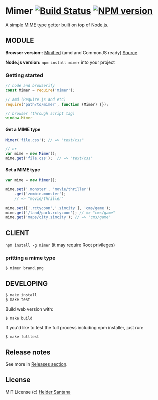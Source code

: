 Mimer [![Build Status](https://secure.travis-ci.org/data-uri/mimer.png?branch=master)](http://travis-ci.org/data-uri/mimer) [![NPM version](https://badge.fury.io/js/mimer.png)](http://badge.fury.io/js/mimer)
=========

A simple [MIME][mime] type getter built on top of [Node.js][nodejs].

MODULE
---------

**Browser version:**: [Minified][browserminified] (amd and CommonJS ready) [Source][browsersource]

**Node.js version:** `npm install mimer` into your project


### Getting started
```js
// node and browserify
const Mimer = require('mimer');

// amd (Require.js and etc)
require('path/to/mimer', function (Mimer) {});

// browser (through script tag)
window.Mimer
```

#### Get a MIME type
```js
Mimer('file.css'); // => "text/css"

// or
var mime = new Mimer();
mime.get('file.css');  // => "text/css"
```

#### Set a MIME type
```js
var mime = new Mimer();

mime.set('.monster', 'movie/thriller')
	.get('zombie.monster');
	// => "movie/thriller"

mime.set(['.rctycoon','.simcity'], 'cms/game');
mime.get('/land/park.rctycoon'); // => "cms/game"
mime.get('maps/city.simcity'); // => "cms/game"
```

CLIENT
---------

`npm install -g mimer` (it may require Root privileges)

### pritting a mime type
```CLI
$ mimer brand.png
```

DEVELOPING
----------

```CLI
$ make install
$ make test
```

Build web version with:

```CLI
$ make build
```

If you'd like to test the full process including npm installer, just run:

```CLI
$ make fulltest
```
































<extoc></extoc>

## Release notes

See more in [Releases section](https://github.com/data-uri/mimer/releases).

## License

MIT License
(c) [Helder Santana](http://heldr.com)

[nodejs]: http://nodejs.org/download
[bower]: http://bower.io
[mime]: http://en.wikipedia.org/wiki/MIME
[browserminified]: https://raw.github.com/heldr/mimer/master/dist/mimer.min.js
[browsersource]: https://raw.github.com/heldr/mimer/master/dist/mimer.js